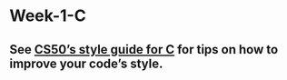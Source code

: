 # Week-1-C

## See [CS50’s style guide for C](https://cs50.readthedocs.io/style/c/) for tips on how to improve your code’s style.
